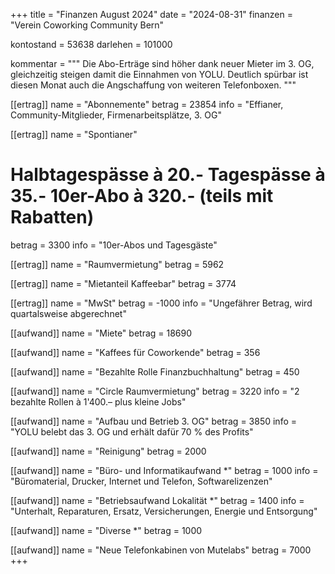 +++
title = "Finanzen August 2024"
date = "2024-08-31"
finanzen = "Verein Coworking Community Bern"

kontostand = 53638
darlehen = 101000

kommentar = """
Die Abo-Erträge sind höher dank neuer Mieter im 3. OG, gleichzeitig steigen damit die Einnahmen von YOLU.
Deutlich spürbar ist diesen Monat auch die Angschaffung von weiteren Telefonboxen.
"""

[[ertrag]]
name = "Abonnemente"
betrag = 23854
info = "Effianer, Community-Mitglieder, Firmenarbeitsplätze, 3. OG"

[[ertrag]]
name = "Spontianer"
#  Halbtagespässe à 20.-   Tagespässe à 35.-   10er-Abo à 320.-  (teils mit Rabatten)
betrag = 3300
info = "10er-Abos und Tagesgäste"

[[ertrag]]
name = "Raumvermietung"
betrag = 5962

[[ertrag]]
name = "Mietanteil Kaffeebar"
betrag = 3774

[[ertrag]]
name = "MwSt"
betrag = -1000
info = "Ungefährer Betrag, wird quartalsweise abgerechnet"


[[aufwand]]
name = "Miete"
betrag = 18690

[[aufwand]]
name = "Kaffees für Coworkende"
betrag = 356

[[aufwand]]
name = "Bezahlte Rolle Finanzbuchhaltung"
betrag = 450

[[aufwand]]
name = "Circle Raumvermietung"
betrag = 3220
info = "2 bezahlte Rollen à 1'400.– plus kleine Jobs"

[[aufwand]]
name = "Aufbau und Betrieb 3. OG"
betrag = 3850
info = "YOLU belebt das 3. OG und erhält dafür 70 % des Profits"

[[aufwand]]
name = "Reinigung"
betrag = 2000

[[aufwand]]
name = "Büro- und Informatikaufwand *"
betrag = 1000
info = "Büromaterial, Drucker, Internet und Telefon, Softwarelizenzen"

[[aufwand]]
name = "Betriebsaufwand Lokalität *"
betrag = 1400
info = "Unterhalt, Reparaturen, Ersatz, Versicherungen, Energie und Entsorgung"

[[aufwand]]
name = "Diverse *"
betrag = 1000

[[aufwand]]
name = "Neue Telefonkabinen von Mutelabs"
betrag = 7000
+++
